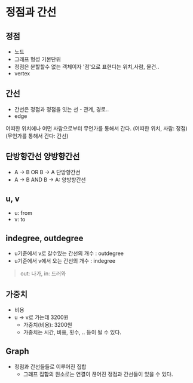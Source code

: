 # 정점과 간선

## 정점
- 노드
- 그래프 형성 기본단위
- 정점은 분할할수 없는 객체이자 '점'으로 표현디는 위치,사람, 물건..
- vertex

## 간선
- 간선은 정점과 정점을 잇는 선 - 관계, 경로..
- edge

어떠한 위치에나 어떤 사람으로부터 무언가를 통해서 간다.
(어떠한 위치, 사람: 정점)
(무언가를 통해서 간다: 간선)

## 단방향간선 양방향간선
- A -> B OR B -> A 단방향간선
- A -> B AND B -> A: 양방향간선

## u, v
- u: from
- v: to

## indegree, outdegree
- u기준에서 v로 갈수있는 간선의 개수 : outdegree
- u기준에서 v에서 오는 간선의 개수 : indegree

> out: 나가, in: 드러와

## 가중치
- 비용
- u -> v로 가는데 3200원
  - 가중치(비용): 3200원
  - 가중치는 시간, 비용, 횟수, .. 등이 될 수 있다.

## Graph
- 정점과 간선들들로 이루어진 집합
  - 그래프 집합의 원소로는 연결이 끊어진 정점과 간선들이 있을 수 있다.